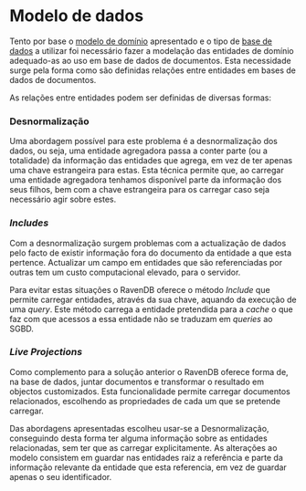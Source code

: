 # Modelo de dados

Tento por base o [modelo de domínio](https://github.com/isel-leic-ps/LI61N-G07/blob/master/doc/domain.md) apresentado e o tipo de [base de dados](https://github.com/isel-leic-ps/LI61N-G07/blob/master/doc/base-de-dados.md) a utilizar foi necessário fazer a modelação das entidades de domínio adequado-as ao uso em base de dados de documentos. Esta necessidade surge pela forma como são definidas relações entre entidades em bases de dados de documentos.

As relações entre entidades podem ser definidas de diversas formas:

### Desnormalização

Uma abordagem possível para este problema é a desnormalização dos dados, ou seja, uma entidade agregadora passa a conter parte (ou a totalidade) da informação das entidades que agrega, em vez de ter apenas uma chave estrangeira para estas. Esta técnica permite que, ao carregar uma entidade agregadora tenhamos disponível parte da informação dos seus filhos, bem com a chave estrangeira para os carregar caso seja necessário agir sobre estes.

### _Includes_

Com a desnormalização surgem problemas com a actualização de dados pelo facto de existir informação fora do documento da entidade a que esta pertence. Actualizar um campo em entidades que são referenciadas por outras tem um custo computacional elevado, para o servidor. 

Para evitar estas situações o RavenDB oferece o método _Include_ que permite carregar entidades, através da sua chave, aquando da execução de uma _query_. Este método carrega a entidade pretendida para a _cache_ o que faz com que acessos a essa entidade não se traduzam em _queries_ ao SGBD.

### _Live Projections_

Como complemento para a solução anterior o RavenDB oferece forma de, na base de dados, juntar documentos e transformar o resultado em objectos customizados. Esta funcionalidade permite carregar documentos relacionados, escolhendo as propriedades de cada um que se pretende carregar.

Das abordagens apresentadas escolheu usar-se a Desnormalização, conseguindo desta forma ter alguma informação sobre as entidades relacionadas, sem ter que as carregar explicitamente. As alterações ao modelo consistem em guardar nas entidades raiz a referência e parte da informação relevante da entidade que esta referencia, em vez de guardar apenas o seu identificador. 